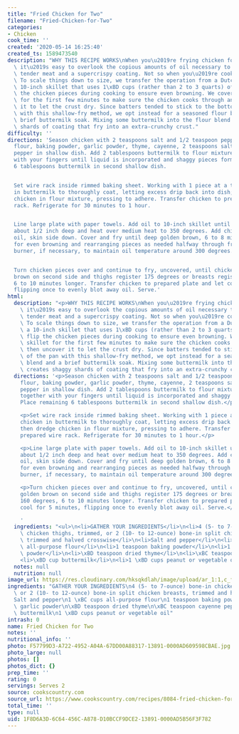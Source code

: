```yaml
---
title: "Fried Chicken for Two"
filename: "Fried-Chicken-for-Two"
categories:
- Chicken
cook_time: ''
created: '2020-05-14 16:25:40'
created_ts: 1589473540
description: "WHY THIS RECIPE WORKS\nWhen you\u2019re frying chicken for a crowd,\
  \ it\u2019s easy to overlook the copious amounts of oil necessary to achieve juicy,\
  \ tender meat and a supercrispy coating. Not so when you\u2019re cooking for two.\
  \ To scale things down to size, we transfer the operation from a Dutch oven to a\
  \ 10-inch skillet that uses 1\xBD cups (rather than 2 to 3 quarts) of oil and flip\
  \ the chicken pieces during cooking to ensure even browning. We cover the skillet\
  \ for the first few minutes to make sure the chicken cooks through and then uncover\
  \ it to let the crust dry. Since batters tended to stick to the bottom of the pan\
  \ with this shallow-fry method, we opt instead for a seasoned flour blend and a\
  \ brief buttermilk soak. Mixing some buttermilk into the flour blend creates shaggy\
  \ shards of coating that fry into an extra-crunchy crust."
difficulty: ''
directions: 'Season chicken with 2 teaspoons salt and 1/2 teaspoon pepper. Combine
  flour, baking powder, garlic powder, thyme, cayenne, 2 teaspoons salt, and 1 teaspoon
  pepper in shallow dish. Add 2 tablespoons buttermilk to flour mixture and rub together
  with your fingers until liquid is incorporated and shaggy pieces form. Place remaining
  6 tablespoons buttermilk in second shallow dish.


  Set wire rack inside rimmed baking sheet. Working with 1 piece at a time, dip chicken
  in buttermilk to thoroughly coat, letting excess drip back into dish; then dredge
  chicken in flour mixture, pressing to adhere. Transfer chicken to prepared wire
  rack. Refrigerate for 30 minutes to 1 hour.


  Line large plate with paper towels. Add oil to 10-inch skillet until it measures
  about 1/2 inch deep and heat over medium heat to 350 degrees. Add chicken to hot
  oil, skin side down. Cover and fry until deep golden brown, 6 to 8 minutes, checking
  for even browning and rearranging pieces as needed halfway through frying. Adjust
  burner, if necessary, to maintain oil temperature around 300 degrees.


  Turn chicken pieces over and continue to fry, uncovered, until chicken is deep golden
  brown on second side and thighs register 175 degrees or breasts register 160 degrees,
  6 to 10 minutes longer. Transfer chicken to prepared plate and let cool for 5 minutes,
  flipping once to evenly blot away oil. Serve.'
html:
  description: "<p>WHY THIS RECIPE WORKS\nWhen you\u2019re frying chicken for a crowd,\
    \ it\u2019s easy to overlook the copious amounts of oil necessary to achieve juicy,\
    \ tender meat and a supercrispy coating. Not so when you\u2019re cooking for two.\
    \ To scale things down to size, we transfer the operation from a Dutch oven to\
    \ a 10-inch skillet that uses 1\xBD cups (rather than 2 to 3 quarts) of oil and\
    \ flip the chicken pieces during cooking to ensure even browning. We cover the\
    \ skillet for the first few minutes to make sure the chicken cooks through and\
    \ then uncover it to let the crust dry. Since batters tended to stick to the bottom\
    \ of the pan with this shallow-fry method, we opt instead for a seasoned flour\
    \ blend and a brief buttermilk soak. Mixing some buttermilk into the flour blend\
    \ creates shaggy shards of coating that fry into an extra-crunchy crust.</p>\n"
  directions: '<p>Season chicken with 2 teaspoons salt and 1/2 teaspoon pepper. Combine
    flour, baking powder, garlic powder, thyme, cayenne, 2 teaspoons salt, and 1 teaspoon
    pepper in shallow dish. Add 2 tablespoons buttermilk to flour mixture and rub
    together with your fingers until liquid is incorporated and shaggy pieces form.
    Place remaining 6 tablespoons buttermilk in second shallow dish.</p>

    <p>Set wire rack inside rimmed baking sheet. Working with 1 piece at a time, dip
    chicken in buttermilk to thoroughly coat, letting excess drip back into dish;
    then dredge chicken in flour mixture, pressing to adhere. Transfer chicken to
    prepared wire rack. Refrigerate for 30 minutes to 1 hour.</p>

    <p>Line large plate with paper towels. Add oil to 10-inch skillet until it measures
    about 1/2 inch deep and heat over medium heat to 350 degrees. Add chicken to hot
    oil, skin side down. Cover and fry until deep golden brown, 6 to 8 minutes, checking
    for even browning and rearranging pieces as needed halfway through frying. Adjust
    burner, if necessary, to maintain oil temperature around 300 degrees.</p>

    <p>Turn chicken pieces over and continue to fry, uncovered, until chicken is deep
    golden brown on second side and thighs register 175 degrees or breasts register
    160 degrees, 6 to 10 minutes longer. Transfer chicken to prepared plate and let
    cool for 5 minutes, flipping once to evenly blot away oil. Serve.</p>

    '
  ingredients: "<ul>\n<li>GATHER YOUR INGREDIENTS</li>\n<li>4 (5- to 7-ounce) bone-in\
    \ chicken thighs, trimmed, or 2 (10- to 12-ounce) bone-in split chicken breasts,\
    \ trimmed and halved crosswise</li>\n<li>Salt and pepper</li>\n<li>1 \xBC cups\
    \ all-purpose flour</li>\n<li>1 teaspoon baking powder</li>\n<li>1 teaspoon garlic\
    \ powder</li>\n<li>\xBD teaspoon dried thyme</li>\n<li>\xBC teaspoon cayenne pepper</li>\n\
    <li>\xBD cup buttermilk</li>\n<li>1 \xBD cups peanut or vegetable oil</li>\n</ul>\n"
  notes: null
  nutrition: null
image_url: https://res.cloudinary.com/hksqkdlah/image/upload/ar_1:1,c_fill,dpr_2.0,f_auto,fl_lossy.progressive.strip_profile,g_faces:auto,q_auto:low,w_344/21989_sfs-cookingfortwo-fried-chicken-31
ingredients: "GATHER YOUR INGREDIENTS\n4 (5- to 7-ounce) bone-in chicken thighs, trimmed,\
  \ or 2 (10- to 12-ounce) bone-in split chicken breasts, trimmed and halved crosswise\n\
  Salt and pepper\n1 \xBC cups all-purpose flour\n1 teaspoon baking powder\n1 teaspoon\
  \ garlic powder\n\xBD teaspoon dried thyme\n\xBC teaspoon cayenne pepper\n\xBD cup\
  \ buttermilk\n1 \xBD cups peanut or vegetable oil"
intrash: 0
name: Fried Chicken for Two
notes: ''
nutritional_info: ''
photo: F57799D3-A722-4952-A04A-67DD00A88317-13891-0000AD609598CBAE.jpg
photo_large: null
photos: []
photos_dict: {}
prep_time: ''
rating: 0
servings: Serves 2
source: cookscountry.com
source_url: https://www.cookscountry.com/recipes/8084-fried-chicken-for-two?t=1589473512
total_time: ''
type: null
uid: 1F8D6A3D-6C64-456C-A878-D10BCCF9DCE2-13891-0000AD5B56F3F782
---
```

